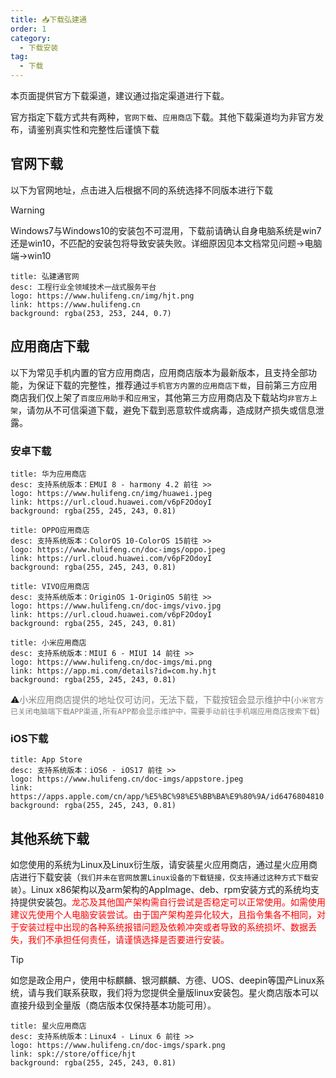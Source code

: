 ```yaml
---
title: 📥下载弘建通 
order: 1
category:
  - 下载安装
tag:
  - 下载
---
```

本页面提供官方下载渠道，建议通过指定渠道进行下载。
<!-- ## 下载方式 <Badge text="新" type="tip" /> -->
官方指定下载方式共有两种，`官网下载`、`应用商店`下载。其他下载渠道均为非官方发布，请鉴别真实性和完整性后谨慎下载


## 官网下载 
以下为官网地址，点击进入后根据不同的系统选择不同版本进行下载
> [!warning]
> Windows7与Windows10的安装包不可混用，下载前请确认自身电脑系统是win7还是win10，不匹配的安装包将导致安装失败。详细原因见本文档常见问题->电脑端->win10

  ```component VPCard
  title: 弘建通官网
  desc: 工程行业全领域技术一战式服务平台
  logo: https://www.hulifeng.cn/img/hjt.png
  link: https://www.hulifeng.cn
  background: rgba(253, 253, 244, 0.7)
  ```

## 应用商店下载 
以下为常见手机内置的官方应用商店，应用商店版本为最新版本，且支持全部功能，为保证下载的完整性，推荐通过`手机官方内置的应用商店下载`，目前第三方应用商店我们仅上架了`百度应用助手`和`应用宝`，其他第三方应用商店及下载站均`非官方上架`，请勿从不可信渠道下载，避免下载到恶意软件或病毒，造成财产损失或信息泄露。

### 安卓下载

  ```component VPCard
  title: 华为应用商店
  desc: 支持系统版本：EMUI 8 - harmony 4.2 前往 >>
  logo: https://www.hulifeng.cn/img/huawei.jpeg
  link: https://url.cloud.huawei.com/v6pF2OdoyI
  background: rgba(255, 245, 243, 0.81)
  ```
  ```component VPCard
  title: OPPO应用商店
  desc: 支持系统版本：ColorOS 10-ColorOS 15前往 >>
  logo: https://www.hulifeng.cn/doc-imgs/oppo.jpeg
  link: https://url.cloud.huawei.com/v6pF2OdoyI
  background: rgba(255, 245, 243, 0.81)
  ```
  ```component VPCard
  title: VIVO应用商店
  desc: 支持系统版本：OriginOS 1-OriginOS 5前往 >>
  logo: https://www.hulifeng.cn/doc-imgs/vivo.jpg
  link: https://url.cloud.huawei.com/v6pF2OdoyI
  background: rgba(255, 245, 243, 0.81)
  ```
  ```component VPCard
  title: 小米应用商店
  desc: 支持系统版本：MIUI 6 - MIUI 14 前往 >>
  logo: https://www.hulifeng.cn/doc-imgs/mi.png
  link: https://app.mi.com/details?id=com.hy.hjt
  background: rgba(255, 245, 243, 0.81)
  ```
 ⚠️<font color="#808080">小米应用商店提供的地址仅可访问，无法下载，下载按钮会显示维护中(`小米官方已关闭电脑端下载APP渠道,所有APP都会显示维护中，需要手动前往手机端应用商店搜索下载`)</font>

 ### iOS下载
  ```component VPCard
  title: App Store
  desc: 支持系统版本：iOS6 - iOS17 前往 >>
  logo: https://www.hulifeng.cn/doc-imgs/appstore.jpeg
  link: https://apps.apple.com/cn/app/%E5%BC%98%E5%BB%BA%E9%80%9A/id6476804810
  background: rgba(255, 245, 243, 0.81)
  ```

## 其他系统下载

 如您使用的系统为Linux及Linux衍生版，请安装星火应用商店，通过星火应用商店进行下载安装（`我们并未在官网放置Linux设备的下载链接，仅支持通过这种方式下载安装`）。Linux x86架构以及arm架构的AppImage、deb、rpm安装方式的系统均支持提供安装包。<font color="red">龙芯及其他国产架构需自行尝试是否稳定可以正常使用。如需使用建议先使用个人电脑安装尝试。由于国产架构差异化较大，且指令集各不相同，对于安装过程中出现的各种系统报错问题及依赖冲突或者导致的系统损坏、数据丢失，我们不承担任何责任，请谨慎选择是否要进行安装。</font>
 > [!tip]
 > 如您是政企用户，使用中标麒麟、银河麒麟、方德、UOS、deepin等国产Linux系统，请与我们联系获取，我们将为您提供全量版linux安装包。星火商店版本可以直接升级到全量版（商店版本仅保持基本功能可用）。
 
  ```component VPCard
  title: 星火应用商店
  desc: 支持系统版本：Linux4 - Linux 6 前往 >>
  logo: https://www.hulifeng.cn/doc-imgs/spark.png
  link: spk://store/office/hjt
  background: rgba(255, 245, 243, 0.81)
  ```
